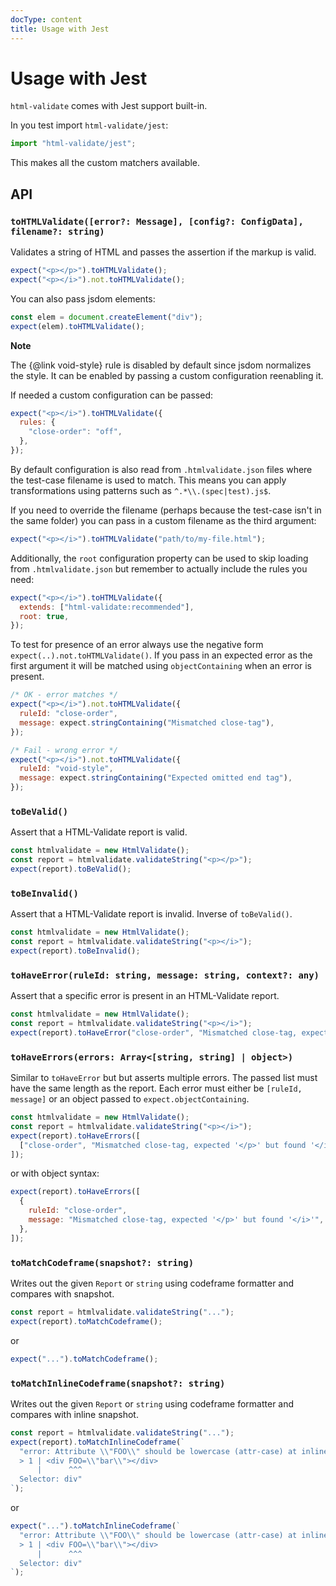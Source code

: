 ```yaml
---
docType: content
title: Usage with Jest
---
```


# Usage with Jest

`html-validate` comes with Jest support built-in.

In you test import `html-validate/jest`:

```js
import "html-validate/jest";
```

This makes all the custom matchers available.

## API

### `toHTMLValidate([error?: Message], [config?: ConfigData], filename?: string)`

Validates a string of HTML and passes the assertion if the markup is valid.

```js
expect("<p></p>").toHTMLValidate();
expect("<p></i>").not.toHTMLValidate();
```

You can also pass jsdom elements:

```js
const elem = document.createElement("div");
expect(elem).toHTMLValidate();
```

<div class="alert alert-info">
	<i class="fa fa-info-circle" aria-hidden="true"></i>
	<strong>Note</strong>
	<p>The {@link void-style} rule is disabled by default since jsdom normalizes the style. It can be enabled by passing a custom configuration reenabling it.</p>
</div>

If needed a custom configuration can be passed:

```js
expect("<p></i>").toHTMLValidate({
  rules: {
    "close-order": "off",
  },
});
```

By default configuration is also read from `.htmlvalidate.json` files where the test-case filename is used to match.
This means you can apply transformations using patterns such as `^.*\\.(spec|test).js$`.

If you need to override the filename (perhaps because the test-case isn't in the same folder) you can pass in a custom filename as the third argument:

```js
expect("<p></i>").toHTMLValidate("path/to/my-file.html");
```

Additionally, the `root` configuration property can be used to skip loading from `.htmlvalidate.json` but remember to actually include the rules you need:

```js
expect("<p></i>").toHTMLValidate({
  extends: ["html-validate:recommended"],
  root: true,
});
```

To test for presence of an error always use the negative form `expect(..).not.toHTMLValidate()`.
If you pass in an expected error as the first argument it will be matched using `objectContaining` when an error is present.

```js
/* OK - error matches */
expect("<p></i>").not.toHTMLValidate({
  ruleId: "close-order",
  message: expect.stringContaining("Mismatched close-tag"),
});

/* Fail - wrong error */
expect("<p></i>").not.toHTMLValidate({
  ruleId: "void-style",
  message: expect.stringContaining("Expected omitted end tag"),
});
```

### `toBeValid()`

Assert that a HTML-Validate report is valid.

```js
const htmlvalidate = new HtmlValidate();
const report = htmlvalidate.validateString("<p></p>");
expect(report).toBeValid();
```

### `toBeInvalid()`

Assert that a HTML-Validate report is invalid.
Inverse of `toBeValid()`.

```js
const htmlvalidate = new HtmlValidate();
const report = htmlvalidate.validateString("<p></i>");
expect(report).toBeInvalid();
```

### `toHaveError(ruleId: string, message: string, context?: any)`

Assert that a specific error is present in an HTML-Validate report.

```js
const htmlvalidate = new HtmlValidate();
const report = htmlvalidate.validateString("<p></i>");
expect(report).toHaveError("close-order", "Mismatched close-tag, expected '</p>' but found '</i>'");
```

### `toHaveErrors(errors: Array<[string, string] | object>)`

Similar to `toHaveError` but but asserts multiple errors.
The passed list must have the same length as the report.
Each error must either be `[ruleId, message]` or an object passed to `expect.objectContaining`.

```js
const htmlvalidate = new HtmlValidate();
const report = htmlvalidate.validateString("<p></i>");
expect(report).toHaveErrors([
  ["close-order", "Mismatched close-tag, expected '</p>' but found '</i>'"],
]);
```

or with object syntax:

```js
expect(report).toHaveErrors([
  {
    ruleId: "close-order",
    message: "Mismatched close-tag, expected '</p>' but found '</i>'",
  },
]);
```

### `toMatchCodeframe(snapshot?: string)`

Writes out the given `Report` or `string` using codeframe formatter and compares with snapshot.

```js
const report = htmlvalidate.validateString("...");
expect(report).toMatchCodeframe();
```

or

```js
expect("...").toMatchCodeframe();
```

### `toMatchInlineCodeframe(snapshot?: string)`

Writes out the given `Report` or `string` using codeframe formatter and compares with inline snapshot.

```js
const report = htmlvalidate.validateString("...");
expect(report).toMatchInlineCodeframe(`
  "error: Attribute \\"FOO\\" should be lowercase (attr-case) at inline:1:6:
  > 1 | <div FOO=\\"bar\\"></div>
      |      ^^^
  Selector: div"
`);
```

or

```js
expect("...").toMatchInlineCodeframe(`
  "error: Attribute \\"FOO\\" should be lowercase (attr-case) at inline:1:6:
  > 1 | <div FOO=\\"bar\\"></div>
      |      ^^^
  Selector: div"
`);
```

